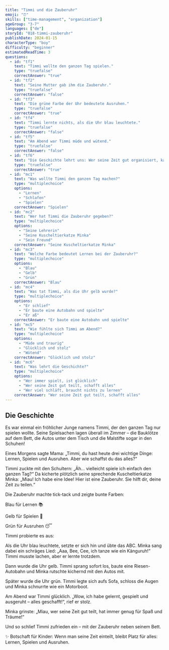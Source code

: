 ```yaml
---
title: "Timmi und die Zauberuhr"
emoji: "⏰"
skills: ["time-management", "organization"]
ageGroup: "3-7"
languages: ["de"]
storyId: "018-timmi-zauberuhr"
publishDate: 2024-01-15
characterType: "boy"
difficulty: "beginner"
estimatedReadTime: 3
questions:
  - id: "tf1"
    text: "Timmi wollte den ganzen Tag spielen."
    type: "truefalse"
    correctAnswer: "true"
  - id: "tf2"
    text: "Seine Mutter gab ihm die Zauberuhr."
    type: "truefalse"
    correctAnswer: "false"
  - id: "tf3"
    text: "Die grüne Farbe der Uhr bedeutete Ausruhen."
    type: "truefalse"
    correctAnswer: "true"
  - id: "tf4"
    text: "Timmi lernte nichts, als die Uhr blau leuchtete."
    type: "truefalse"
    correctAnswer: "false"
  - id: "tf5"
    text: "Am Abend war Timmi müde und wütend."
    type: "truefalse"
    correctAnswer: "false"
  - id: "tf6"
    text: "Die Geschichte lehrt uns: Wer seine Zeit gut organisiert, kann lernen, spielen und sich ausruhen."
    type: "truefalse"
    correctAnswer: "true"
  - id: "mc1"
    text: "Was wollte Timmi den ganzen Tag machen?"
    type: "multiplechoice"
    options:
      - "Lernen"
      - "Schlafen"
      - "Spielen"
    correctAnswer: "Spielen"
  - id: "mc2"
    text: "Wer hat Timmi die Zauberuhr gegeben?"
    type: "multiplechoice"
    options:
      - "Seine Lehrerin"
      - "Seine Kuscheltierkatze Minka"
      - "Sein Freund"
    correctAnswer: "Seine Kuscheltierkatze Minka"
  - id: "mc3"
    text: "Welche Farbe bedeutet Lernen bei der Zauberuhr?"
    type: "multiplechoice"
    options:
      - "Blau"
      - "Gelb"
      - "Grün"
    correctAnswer: "Blau"
  - id: "mc4"
    text: "Was tat Timmi, als die Uhr gelb wurde?"
    type: "multiplechoice"
    options:
      - "Er schlief"
      - "Er baute eine Autobahn und spielte"
      - "Er aß"
    correctAnswer: "Er baute eine Autobahn und spielte"
  - id: "mc5"
    text: "Wie fühlte sich Timmi am Abend?"
    type: "multiplechoice"
    options:
      - "Müde und traurig"
      - "Glücklich und stolz"
      - "Wütend"
    correctAnswer: "Glücklich und stolz"
  - id: "mc6"
    text: "Was lehrt die Geschichte?"
    type: "multiplechoice"
    options:
      - "Wer immer spielt, ist glücklich"
      - "Wer seine Zeit gut teilt, schafft alles"
      - "Wer viel schläft, braucht nichts zu lernen"
    correctAnswer: "Wer seine Zeit gut teilt, schafft alles"
---
```


## Die Geschichte


Es war einmal ein fröhlicher Junge namens Timmi, der den ganzen Tag nur spielen wollte.
Seine Spielsachen lagen überall im Zimmer – die Bauklötze auf dem Bett, die Autos unter dem Tisch und die Malstifte sogar in den Schuhen!

Eines Morgens sagte Mama:
„Timmi, du hast heute drei wichtige Dinge: Lernen, Spielen und Ausruhen. Aber wie schaffst du das alles?“

Timmi zuckte mit den Schultern: „Äh… vielleicht spiele ich einfach den ganzen Tag?“
Da kicherte plötzlich seine sprechende Kuscheltierkatze Minka:
„Miau! Ich habe eine Idee! Hier ist eine Zauberuhr. Sie hilft dir, deine Zeit zu teilen.“

Die Zauberuhr machte tick-tack und zeigte bunte Farben:

Blau für Lernen 📚

Gelb für Spielen 🎲

Grün für Ausruhen 😴

Timmi probierte es aus:

Als die Uhr blau leuchtete, setzte er sich hin und übte das ABC. Minka sang dabei ein schräges Lied: „Aaa, Bee, Cee, ich tanze wie ein Känguruh!“ Timmi musste lachen, aber er lernte trotzdem.

Dann wurde die Uhr gelb. Timmi sprang sofort los, baute eine Riesen-Autobahn und Minka rutschte kichernd mit den Autos mit.

Später wurde die Uhr grün. Timmi legte sich aufs Sofa, schloss die Augen und Minka schnurrte wie ein Motorboot.

Am Abend war Timmi glücklich.
„Wow, ich habe gelernt, gespielt und ausgeruht – alles geschafft!“, rief er stolz.

Minka grinste: „Miau, wer seine Zeit gut teilt, hat immer genug für Spaß und Träume!“

Und so schlief Timmi zufrieden ein – mit der Zauberuhr neben seinem Bett.

✨ Botschaft für Kinder:
Wenn man seine Zeit einteilt, bleibt Platz für alles: Lernen, Spielen und Ausruhen.